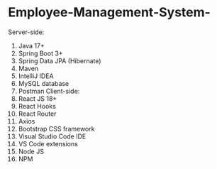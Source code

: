 # Employee-Management-System-

Server-side:
1.	Java 17+
2.	Spring Boot 3+
3.	Spring Data JPA (Hibernate)
4.	Maven
5.	IntelliJ IDEA
6.	MySQL database
7.	Postman
Client-side:
1.	React JS 18+
2.	React Hooks
3.	React Router
4.	Axios
5.	Bootstrap CSS framework
6.	Visual Studio Code IDE
7.	VS Code extensions
8.	Node JS
9.	NPM
 
 
